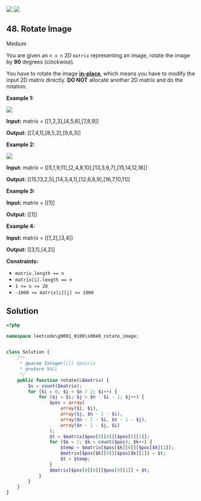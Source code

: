 [![](https://img.shields.io/github/stars/LeetCode-in-Ruby/LeetCode-in-Ruby?label=Stars&style=flat-square)](https://github.com/LeetCode-in-Ruby/LeetCode-in-Ruby)
[![](https://img.shields.io/github/forks/LeetCode-in-Ruby/LeetCode-in-Ruby?label=Fork%20me%20on%20GitHub%20&style=flat-square)](https://github.com/LeetCode-in-Ruby/LeetCode-in-Ruby/fork)

## 48\. Rotate Image

Medium

You are given an `n x n` 2D `matrix` representing an image, rotate the image by **90** degrees (clockwise).

You have to rotate the image [**in-place**](https://en.wikipedia.org/wiki/In-place_algorithm), which means you have to modify the input 2D matrix directly. **DO NOT** allocate another 2D matrix and do the rotation.

**Example 1:**

![](https://assets.leetcode.com/uploads/2020/08/28/mat1.jpg)

**Input:** matrix = \[\[1,2,3],[4,5,6],[7,8,9]]

**Output:** [[7,4,1],[8,5,2],[9,6,3]] 

**Example 2:**

![](https://assets.leetcode.com/uploads/2020/08/28/mat2.jpg)

**Input:** matrix = \[\[5,1,9,11],[2,4,8,10],[13,3,6,7],[15,14,12,16]]

**Output:** [[15,13,2,5],[14,3,4,1],[12,6,8,9],[16,7,10,11]] 

**Example 3:**

**Input:** matrix = \[\[1]]

**Output:** [[1]] 

**Example 4:**

**Input:** matrix = \[\[1,2],[3,4]]

**Output:** [[3,1],[4,2]] 

**Constraints:**

*   `matrix.length == n`
*   `matrix[i].length == n`
*   `1 <= n <= 20`
*   `-1000 <= matrix[i][j] <= 1000`

## Solution

```php
<?php

namespace leetcode\g0001_0100\s0048_rotate_image;


class Solution {
    /**
     * @param Integer[][] $matrix
     * @return NULL
     */
    public function rotate(&$matrix) {
        $n = count($matrix);
        for ($i = 0; $i < $n / 2; $i++) {
            for ($j = $i; $j < $n - $i - 1; $j++) {
                $pos = array(
                    array($i, $j),
                    array($j, $n - 1 - $i),
                    array($n - 1 - $i, $n - 1 - $j),
                    array($n - 1 - $j, $i)
                );
                $t = $matrix[$pos[0][0]][$pos[0][1]];
                for ($k = 1; $k < count($pos); $k++) {
                    $temp = $matrix[$pos[$k][0]][$pos[$k][1]];
                    $matrix[$pos[$k][0]][$pos[$k][1]] = $t;
                    $t = $temp;
                }
                $matrix[$pos[0][0]][$pos[0][1]] = $t;
            }
        }
    }
}
```